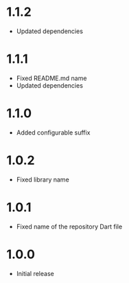 # 1.1.2

- Updated dependencies

# 1.1.1

- Fixed README.md name
- Updated dependencies

# 1.1.0

- Added configurable suffix

# 1.0.2

- Fixed library name

# 1.0.1

- Fixed name of the repository Dart file

# 1.0.0

- Initial release
